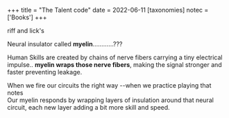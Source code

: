 +++
title = "The Talent code"
date = 2022-06-11
[taxonomies]
notec = ['Books']
+++

riff and lick's


Neural insulator called **myelin**............???


Human Skills are created by chains of nerve fibers carrying a tiny electrical impulse.. **myelin wraps those nerve fibers**, making the signal stronger and faster preventing leakage.


When we fire our circuits the right way --when we practice playing that notes<br>
Our myelin responds by wrapping layers of insulation around that neural circuit, each new layer adding a bit more skill and speed.



